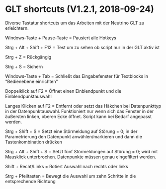 # GLT shortcuts (V1.2.1, 2018-09-24)

Diverse Tastatur shortcuts um das Arbeiten mit der Neutrino GLT zu erleichtern.

Windows-Taste + Pause-Taste = Pausiert alle Hotkeys

Strg + Alt + Shift + F12 = Test um zu sehen ob script nur in der GLT aktiv ist

Strg + Z = Rückgängig

Strg + S = Sichern

Windows-Taste + Tab = Schließt das Eingabefenster für Textblocks in "Bedienebene einrichten"

Doppelklick auf F2 = Öffnet einen Einblendpunkt und die Einblendpunktauswahl

Langes Klicken auf F2 = Entfernt oder setzt das Häkchen bei Datenpunkttyp in der Datenpunktauswahl. Funktioniert nur wenn sich das Fenster in der äußersten linken, oberen Ecke öffnet. Script kann bei Bedarf angepasst werden.

Strg + Shift + S = Setzt eine Störmeldung auf Störung = 0; in der Parametrierung den Datenpunkt anwählen/markieren und dann die Tastenkombination drücken

Strg + Alt + Shift + S = Setzt fünf Störmeldungen auf Störung = 0; wird mit Mausklick unterbrochen. Datenpunkte müssen genau eingefiltert werden.

Shift + Recht/Links = Rotiert Auswahl nach rechts oder links

Strg + Pfeiltasten = Bewegt die Auswahl um zehn Schritte in die entsprechende Richtung